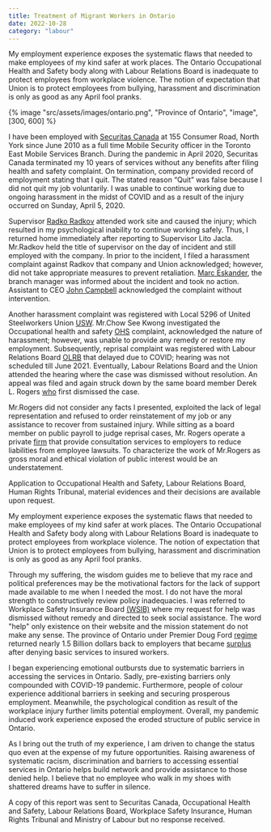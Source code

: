 ```yaml
---
title: Treatment of Migrant Workers in Ontario
date: 2022-10-28
category: "labour"
---
```


My employment experience exposes the systematic flaws that needed to make employees of my kind safer at work places. The Ontario Occupational Health and Safety body along with Labour Relations Board is inadequate to protect employees from workplace violence. The notion of expectation that Union is to protect employees from bullying, harassment and discrimination is only as good as any April fool pranks.

<!-- excerpt -->

{% image "src/assets/images/ontario.png", "Province of Ontario", "image", [300, 600] %}

I have been employed with [Securitas Canada](https://www.securitas.ca) at 155 Consumer Road, North York since June 2010 as a full time Mobile Security officer in the Toronto East Mobile Services Branch. During the pandemic in April 2020, Securitas Canada terminated my 10 years of services without any benefits after filing health and safety complaint. On termination, company provided record of employment stating that I quit. The stated reason “Quit” was false because I did not quit my job voluntarily. I was unable to continue working due to ongoing harassment in the midst of COVID and as a result of the injury occurred on Sunday, April 5, 2020.

Supervisor [Radko Radkov](https://www.linkedin.com/in/radko-radkov-a2a52242/) attended work site and caused the injury; which resulted in my psychological inability to continue working safely. Thus, I returned home immediately after reporting to Supervisor Lito Jacla. Mr.Radkov held the title of supervisor on the day of incident and still employed with the company. In prior to the incident, I filed a harassment complaint against Radkov that company and Union acknowledged; however, did not take appropriate measures to prevent retaliation. [Marc Eskander](https://www.linkedin.com/in/marc-eskander-90664412b/), the branch manager was informed about the incident and took no action. Assistant to CEO [John Campbell](https://www.linkedin.com/in/john-h-campbell-cpp-mba-bb237b16/) acknowledged the complaint without intervention.

Another harassment complaint was registered with Local 5296 of United Steelworkers Union [USW](https://usw.ca). Mr.Chow See Kwong investigated the Occupational health and safety [OHS](https://www.ontario.ca/page/workplace-health-and-safety) complaint, acknowledged the nature of harassment; however, was unable to provide any remedy or restore my employment. Subsequently, reprisal complaint was registered with Labour Relations Board [OLRB](http://www.olrb.gov.on.ca/) that delayed due to COVID; hearing was not scheduled till June 2021. Eventually, Labour Relations Board and the Union attended the hearing where the case was dismissed without resolution. An appeal was filed and again struck down by the same board member Derek L. Rogers [who](https://www.linkedin.com/in/derek-rogers-26238511/?originalSubdomain=ca) first dismissed the case.

Mr.Rogers did not consider any facts I presented, exploited the lack of legal representation and refused to order reinstatement of my job or any assistance to recover from sustained injury. While sitting as a board member on public payroll to judge reprisal cases, Mr. Rogers operate a private [firm](https://dlrbitration.com/) that provide consultation services to employers to reduce liabilities from employee lawsuits. To characterize the work of Mr.Rogers as gross moral and ethical violation of public interest would be an understatement.

Application to Occupational Health and Safety, Labour Relations Board, Human Rights Tribunal, material evidences and their decisions are available upon request.

My employment experience exposes the systematic flaws that needed to make employees of my kind safer at work places. The Ontario Occupational Health and Safety body along with Labour Relations Board is inadequate to protect employees from workplace violence. The notion of expectation that Union is to protect employees from bullying, harassment and discrimination is only as good as any April fool pranks.

Through my suffering, the wisdom guides me to believe that my race and political preferences may be the motivational factors for the lack of support made available to me when I needed the most. I do not have the moral strength to constructively review policy inadequacies. I was referred to Workplace Safety Insurance Board [(WSIB)](https://www.wsib.ca/en) where my request for help was dismissed without remedy and directed to seek social assistance. The word "help" only existence on their website and the mission statement do not make any sense. The province of Ontario under Premier Doug Ford [regime](https://www.ontario.ca/page/premier) returned nearly 1.5 Billion dollars back to employers that became [surplus](https://toronto.citynews.ca/2022/02/16/ford-government-wsib-premium-payment-rebate-businesses/) after denying basic services to insured workers.

I began experiencing emotional outbursts due to systematic barriers in accessing the services in Ontario. Sadly, pre-existing barriers only compounded with COVID-19 pandemic. Furthermore, people of colour experience additional barriers in seeking and securing prosperous employment. Meanwhile, the psychological condition as result of the workplace injury further limits potential employment. Overall, my pandemic induced work experience exposed the eroded structure of public service in Ontario.

As I bring out the truth of my experience, I am driven to change the status quo even at the expense of my future opportunities. Raising awareness of systematic racism, discrimination and barriers to accessing essential services in Ontario helps build network and provide assistance to those denied help. I believe that no employee who walk in my shoes with shattered dreams have to suffer in silence.

A copy of this report was sent to Securitas Canada, Occupational Health and Safety, Labour Relations Board, Workplace Safety Insurance, Human Rights Tribunal and Ministry of Labour but no response received.
